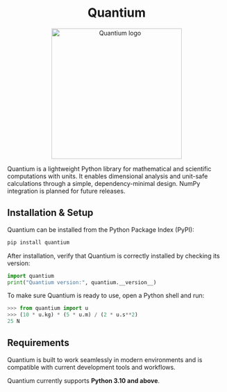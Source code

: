 <h1 align="center">Quantium</h1>


<p align="center">
  <img src="https://github.com/user-attachments/assets/f2edd31b-5091-4432-a8c9-34c664aa2b2f" 
       alt="Quantium logo" 
       width="300" 
       height="300">
</p>

<p>
  Quantium is a lightweight Python library for mathematical and scientific computations with units. It enables dimensional analysis and unit-safe calculations through a simple, dependency-minimal design. NumPy integration is planned for future releases.
</p>

## Installation & Setup
Quantium can be installed from the Python Package Index (PyPI):

```bash
pip install quantium
```

After installation, verify that Quantium is correctly installed by checking its version:

```python
import quantium
print("Quantium version:", quantium.__version__)
```

To make sure Quantium is ready to use, open a Python shell and run:
```python
>>> from quantium import u
>>> (10 * u.kg) * (5 * u.m) / (2 * u.s**2)
25 N
```

## Requirements
Quantium is built to work seamlessly in modern environments and is compatible with current development tools and workflows.

Quantium currently supports **Python 3.10 and above**.
